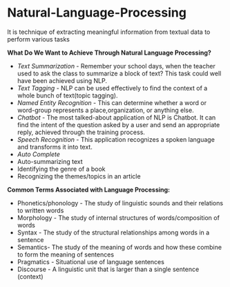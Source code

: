 # Natural-Language-Processing
It is technique of extracting meaningful information from textual data to perform various tasks



**What Do We Want to Achieve Through Natural Language Processing?**

- *Text Summarization* - Remember your school days, when the teacher used to ask the class to summarize a block of text? This task could well have been achieved using NLP.
- *Text Tagging* - NLP can be used effectively to find the context of a whole bunch of text(topic tagging).
- *Named Entity Recognition* - This can determine whether a word or word-group represents a place,organization, or anything else.
- *Chatbot* - The most talked-about application of NLP is Chatbot. It can find the intent of the question asked by a user and send an appropriate reply, achieved through the training process.
- *Speech Recognition* - This application recognizes a spoken language and transforms it into text.
- *Auto Complete*
- Auto-summarizing text
- Identifying the genre of a book
- Recognizing the themes/topics in an article

**Common Terms Associated with Language Processing:**
- Phonetics/phonology - The study of linguistic sounds and their relations to written words
- Morphology - The study of internal structures of words/composition of words
- Syntax - The study of the structural relationships among words in a sentence
- Semantics- The study of the meaning of words and how these combine to form the meaning of sentences
- Pragmatics  - Situational use of language sentences
- Discourse - A linguistic unit that is larger than a single sentence (context)

